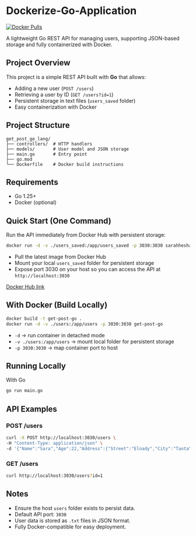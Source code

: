 # Dockerize-Go-Application

[![Docker Pulls](https://img.shields.io/docker/pulls/sarahhesham1/my-go-app)](https://hub.docker.com/repository/docker/sarahhesham1/my-go-app)

A lightweight Go REST API for managing users, supporting JSON-based storage and fully containerized with Docker.

## Project Overview

This project is a simple REST API built with **Go** that allows:

- Adding a new user (`POST /users`)
- Retrieving a user by ID (`GET /users?id=1`)
- Persistent storage in text files (`users_saved` folder)
- Easy containerization with Docker

## Project Structure

```
get_post_go_lang/
├── controllers/  # HTTP handlers
├── models/       # User model and JSON storage
├── main.go       # Entry point
├── go.mod
└── Dockerfile    # Docker build instructions
```

## Requirements

- Go 1.25+
- Docker (optional)


## Quick Start (One Command)

Run the API immediately from Docker Hub with persistent storage:

```bash
docker run -d -v ./users_saved:/app/users_saved -p 3030:3030 sarahhesham1/my-go-app:latest
```

* Pull the latest image from Docker Hub
* Mount your local `users_saved` folder for persistent storage
* Expose port 3030 on your host so you can access the API at `http://localhost:3030`

[Docker Hub link](https://hub.docker.com/repository/docker/sarahhesham1/my-go-app/tags/latest/sha256-ba5bbd40f59865d823de3a522fc0d326679d732854cbd76840321c750813c085)

## With Docker (Build Locally)

```bash
docker build -t get-post-go .
docker run -d -v ./users:/app/users -p 3030:3030 get-post-go
```

* `-d` → run container in detached mode
* `-v ./users:/app/users` → mount local folder for persistent storage
* `-p 3030:3030` → map container port to host

## Running Locally

With Go

```bash
go run main.go
```

## API Examples

### POST /users

```bash
curl -X POST http://localhost:3030/users \
-H "Content-Type: application/json" \
-d '{"Name":"Sara","Age":22,"Address":{"Street":"Elnady","City":"Tanta","Country":"Egypt"}}'
```

### GET /users

```bash
curl http://localhost:3030/users?id=1
```

## Notes

* Ensure the host `users` folder exists to persist data.
* Default API port: `3030`
* User data is stored as `.txt` files in JSON format.
* Fully Docker-compatible for easy deployment.
